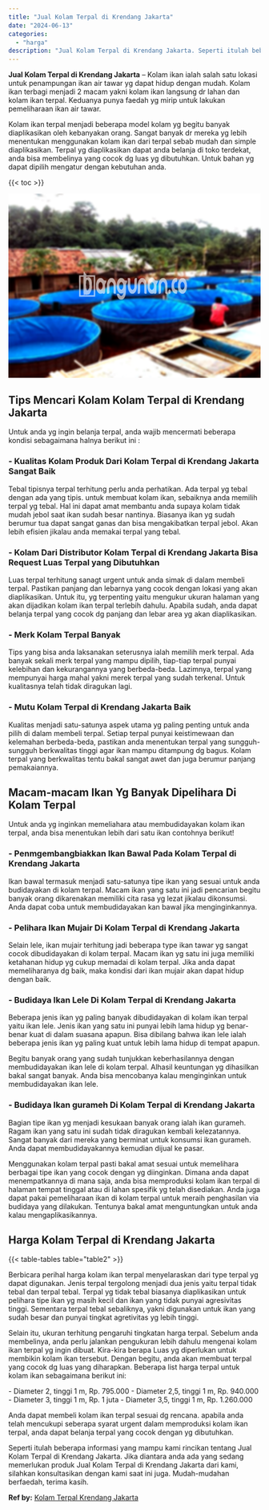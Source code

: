 ```yaml
---
title: "Jual Kolam Terpal di Krendang Jakarta"
date: "2024-06-13"
categories: 
  - "harga"
description: "Jual Kolam Terpal di Krendang Jakarta. Seperti itulah beberapa informasi yang mampu kami rincikan tentang Jual Kolam Terpal di Krendang Jakarta. Jika diantar..."
---
```


**Jual Kolam Terpal di Krendang Jakarta** – Kolam ikan ialah salah satu lokasi untuk penampungan ikan air tawar yg dapat hidup dengan mudah. Kolam ikan terbagi menjadi 2 macam yakni kolam ikan langsung dr lahan dan kolam ikan terpal. Keduanya punya faedah yg mirip untuk lakukan pemeliharaan ikan air tawar.

Kolam ikan terpal menjadi beberapa model kolam yg begitu banyak diaplikasikan oleh kebanyakan orang. Sangat banyak dr mereka yg lebih menentukan menggunakan kolam ikan dari terpal sebab mudah dan simple diaplikasikan. Terpal yg diaplikasikan dapat anda belanja di toko terdekat, anda bisa membelinya yang cocok dg luas yg dibutuhkan. Untuk bahan yg dapat dipilih mengatur dengan kebutuhan anda.

{{< toc >}}

![Jual Kolam Terpal di Krendang Jakarta](/images/jual-kolam-terpal-37.png)

## Tips Mencari Kolam Kolam Terpal di Krendang Jakarta

Untuk anda yg ingin belanja terpal, anda wajib mencermati beberapa kondisi sebagaimana halnya berikut ini :

### \- Kualitas Kolam Produk Dari Kolam Terpal di Krendang Jakarta Sangat Baik

Tebal tipisnya terpal terhitung perlu anda perhatikan. Ada terpal yg tebal dengan ada yang tipis. untuk membuat kolam ikan, sebaiknya anda memilih terpal yg tebal. Hal ini dapat amat membantu anda supaya kolam tidak mudah jebol saat ikan sudah besar nantinya. Biasanya ikan yg sudah berumur tua dapat sangat ganas dan bisa mengakibatkan terpal jebol. Akan lebih efisien jikalau anda memakai terpal yang tebal.

### \- Kolam Dari Distributor Kolam Terpal di Krendang Jakarta Bisa Request Luas Terpal yang Dibutuhkan

Luas terpal terhitung sanagt urgent untuk anda simak di dalam membeli terpal. Pastikan panjang dan lebarnya yang cocok dengan lokasi yang akan diaplikasikan. Untuk itu, yg terpenting yaitu mengukur ukuran halaman yang akan dijadikan kolam ikan terpal terlebih dahulu. Apabila sudah, anda dapat belanja terpal yang cocok dg panjang dan lebar area yg akan diaplikasikan.

### \- Merk Kolam Terpal Banyak

Tips yang bisa anda laksanakan seterusnya ialah memilih merk terpal. Ada banyak sekali merk terpal yang mampu dipilih, tiap-tiap terpal punyai kelebihan dan kekurangannya yang berbeda-beda. Lazimnya, terpal yang mempunyai harga mahal yakni merek terpal yang sudah terkenal. Untuk kualitasnya telah tidak diragukan lagi.

### \- Mutu Kolam Terpal di Krendang Jakarta Baik

Kualitas menjadi satu-satunya aspek utama yg paling penting untuk anda pilih di dalam membeli terpal. Setiap terpal punyai keistimewaan dan kelemahan berbeda-beda, pastikan anda menentukan terpal yang sungguh-sungguh berkwalitas tinggi agar ikan mampu ditampung dg bagus. Kolam terpal yang berkwalitas tentu bakal sangat awet dan juga berumur panjang pemakaiannya.

## Macam-macam Ikan Yg Banyak Dipelihara Di Kolam Terpal

Untuk anda yg inginkan memeliahara atau membudidayakan kolam ikan terpal, anda bisa menentukan lebih dari satu ikan contohnya berikut!

### \- Penmgembangbiakkan Ikan Bawal Pada Kolam Terpal di Krendang Jakarta

Ikan bawal termasuk menjadi satu-satunya tipe ikan yang sesuai untuk anda budidayakan di kolam terpal. Macam ikan yang satu ini jadi pencarian begitu banyak orang dikarenakan memiliki cita rasa yg lezat jikalau dikonsumsi. Anda dapat coba untuk membudidayakan kan bawal jika menginginkannya.

### \- Pelihara Ikan Mujair Di Kolam Terpal di Krendang Jakarta

Selain lele, ikan mujair terhitung jadi beberapa type ikan tawar yg sangat cocok dibudidayakan di kolam terpal. Macam ikan yg satu ini juga memiliki ketahanan hidup yg cukup memadai di kolam terpal. Jika anda dapat memeliharanya dg baik, maka kondisi dari ikan mujair akan dapat hidup dengan baik.

### \- Budidaya Ikan Lele Di Kolam Terpal di Krendang Jakarta

Beberapa jenis ikan yg paling banyak dibudidayakan di kolam ikan terpal yaitu ikan lele. Jenis ikan yang satu ini punyai lebih lama hidup yg benar-benar kuat di dalam suasana apapun. Bisa dibilang bahwa ikan lele ialah beberapa jenis ikan yg paling kuat untuk lebih lama hidup di tempat apapun.

Begitu banyak orang yang sudah tunjukkan keberhasilannya dengan membudidayakan ikan lele di kolam terpal. Alhasil keuntungan yg dihasilkan bakal sangat banyak. Anda bisa mencobanya kalau menginginkan untuk membudidayakan ikan lele.

### \- Budidaya Ikan gurameh Di Kolam Terpal di Krendang Jakarta

Bagian tipe ikan yg menjadi kesukaan banyak orang ialah ikan gurameh. Ragam ikan yang satu ini sudah tidak diragukan kembali kelezatannya. Sangat banyak dari mereka yang berminat untuk konsumsi ikan gurameh. Anda dapat membudidayakannya kemudian dijual ke pasar.

Menggunakan kolam terpal pasti bakal amat sesuai untuk memelihara berbagai tipe ikan yang cocok dengan yg diinginkan. Dimana anda dapat menempatkannya di mana saja, anda bisa memproduksi kolam ikan terpal di halaman tempat tinggal atau di lahan spesifik yg telah disediakan. Anda juga dapat pakai pemeliharaan ikan di kolam terpal untuk meraih penghasilan via budidaya yang dilakukan. Tentunya bakal amat menguntungkan untuk anda kalau mengaplikasikannya.

## Harga Kolam Terpal di Krendang Jakarta

{{< table-tables table="table2" >}}

Berbicara perihal harga kolam ikan terpal menyelaraskan dari type terpal yg dapat digunakan. Jenis terpal tergolong menjadi dua jenis yaitu terpal tidak tebal dan terpal tebal. Terpal yg tidak tebal biasanya diaplikasikan untuk pelihara tipe ikan yg masih kecil dan ikan yang tidak punyai agresivitas tinggi. Sementara terpal tebal sebaliknya, yakni digunakan untuk ikan yang sudah besar dan punyai tingkat agretivitas yg lebih tinggi.

Selain itu, ukuran terhitung pengaruhi tingkatan harga terpal. Sebelum anda membelinya, anda perlu jalankan pengukuran lebih dahulu mengenai kolam ikan terpal yg ingin dibuat. Kira-kira berapa Luas yg diperlukan untuk membikin kolam ikan tersebut. Dengan begitu, anda akan membuat terpal yang cocok dg luas yang diharapkan. Beberapa list harga terpal untuk kolam ikan sebagaimana berikut ini:

\- Diameter 2, tinggi 1 m, Rp. 795.000 - Diameter 2,5, tinggi 1 m, Rp. 940.000 - Diameter 3, tinggi 1 m, Rp. 1 juta - Diameter 3,5, tinggi 1 m, Rp. 1.260.000

Anda dapat membeli kolam ikan terpal sesuai dg rencana. apabila anda telah mencukupi seberapa syarat urgent dalam memproduksi kolam ikan terpal, anda dapat belanja terpal yang cocok dengan yg dibutuhkan.

Seperti itulah beberapa informasi yang mampu kami rincikan tentang Jual Kolam Terpal di Krendang Jakarta. Jika diantara anda ada yang sedang memerlukan produk Jual Kolam Terpal di Krendang Jakarta dari kami, silahkan konsultasikan dengan kami saat ini juga. Mudah-mudahan berfaedah, terima kasih.

**Ref by:** [Kolam Terpal Krendang Jakarta](https://id.wikipedia.org/wiki/Kolam)
